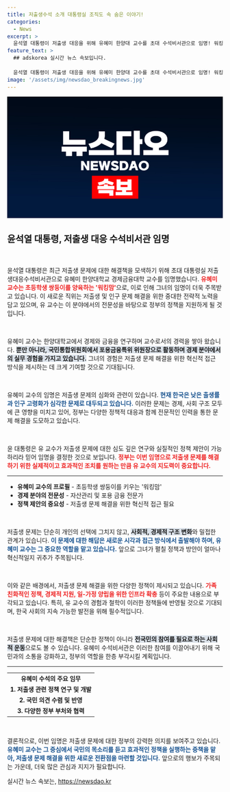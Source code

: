 ```yaml
---
title: 저출생수석 소개 대통령실 조직도 속 숨은 이야기!
categories:
  - News
excerpt: >
  윤석열 대통령이 저출생 대응을 위해 유혜미 한양대 교수를 초대 수석비서관으로 임명! 워킹맘이자 포용금융특위위원장, 그녀의 행보가 주목받고 있다! 클릭해서 자세한 소식을 확인해보세요!
feature_text: >
  ## adskorea 실시간 뉴스 속보입니다.

  윤석열 대통령이 저출생 대응을 위해 유혜미 한양대 교수를 초대 수석비서관으로 임명! 워킹맘이자 포용금융특위위원장, 그녀의 행보가 주목받고 있다! 클릭해서 자세한 소식을 확인해보세요!
image: '/assets/img/newsdao_breakingnews.jpg'
---
```


<p><img src="/assets/img/newsdao_breakingnews.jpg" alt="adskorea 속보" /></p>

<h2 data-ke-size="size26">윤석열 대통령, 저출생 대응 수석비서관 임명</h2>

<p data-ke-size="size16">&nbsp;</p>

<p>윤석열 대통령은 최근 저출생 문제에 대한 해결책을 모색하기 위해 초대 대통령실 저출생대응수석비서관으로 유혜미 한양대학교 경제금융대학 교수를 임명했습니다. <b><span style="color: #ee2323;">유혜미 교수는 초등학생 쌍둥이를 양육하는 '워킹맘'</span></b>으로, 이로 인해 그녀의 임명이 더욱 주목받고 있습니다. 이 새로운 직위는 저출생 및 인구 문제 해결을 위한 중대한 전략적 노력을 담고 있으며, 유 교수는 이 분야에서의 전문성을 바탕으로 정부의 정책을 지원하게 될 것입니다. </p>

<p data-ke-size="size16">&nbsp;</p>

<p>유혜미 교수는 한양대학교에서 경제와 금융을 연구하며 교수로서의 경력을 쌓아 왔습니다. <b><span style="background-color: #21538527;">뿐만 아니라, 국민통합위원회에서 포용금융특위 위원장으로 활동하며 경제 분야에서의 실무 경험을 가지고 있습니다.</span></b> 그녀의 경험은 저출생 문제 해결을 위한 혁신적 접근 방식을 제시하는 데 크게 기여할 것으로 기대됩니다.</p>

<p data-ke-size="size16">&nbsp;</p>

<p>유혜미 교수의 임명은 저출생 문제의 심화와 관련이 있습니다. <b><span style="color: #1a5490;">현재 한국은 낮은 출생률과 인구 고령화가 심각한 문제로 대두되고 있습니다.</span></b> 이러한 문제는 경제, 사회 구조 모두에 큰 영향을 미치고 있어, 정부는 다양한 정책적 대응과 함께 전문적인 인력을 통한 문제 해결을 도모하고 있습니다. </p>

<p data-ke-size="size16">&nbsp;</p>

<p>윤 대통령은 유 교수가 저출생 문제에 대한 심도 깊은 연구와 실질적인 정책 제안이 가능하리라 믿어 임명을 결정한 것으로 보입니다. <b><span style="color: #ee2323;">정부는 이번 임명으로 저출생 문제를 해결하기 위한 실제적이고 효과적인 조치를 원하는 만큼 유 교수의 지도력이 중요합니다.</span></b> </p>

<hr />

<ul>
<li><b>유혜미 교수의 프로필</b> - 초등학생 쌍둥이를 키우는 '워킹맘'</li>
<li><b>경제 분야의 전문성</b> - 자산관리 및 포용 금융 전문가</li>
<li><b>정책 제안의 중요성</b> - 저출생 문제 해결을 위한 혁신적 접근 필요</li>
</ul>

<p data-ke-size="size16">&nbsp;</p>

<p>저출생 문제는 단순히 개인의 선택에 그치지 않고, <b><span style="background-color: #21538527;">사회적, 경제적 구조 변화</span></b>와 밀접한 관계가 있습니다. <b><span style="color: #1a5490;">이 문제에 대한 해답은 새로운 시각과 접근 방식에서 출발해야 하며, 유혜미 교수는 그 중요한 역할을 맡고 있습니다.</span></b> 앞으로 그녀가 펼칠 정책과 방안이 얼마나 혁신적일지 귀추가 주목됩니다. </p>

<p data-ke-size="size16">&nbsp;</p>

<p>이와 같은 배경에서, 저출생 문제 해결을 위한 다양한 정책이 제시되고 있습니다. <b><span style="color: #ee2323;">가족 친화적인 정책, 경제적 지원, 일-가정 양립을 위한 인프라 확충</span></b> 등이 주요한 내용으로 부각되고 있습니다. 특히, 유 교수의 경험과 철학이 이러한 정책들에 반영될 것으로 기대되며, 한국 사회의 지속 가능한 발전을 위해 필수적입니다.</p>

<p data-ke-size="size16">&nbsp;</p>

<p>저출생 문제에 대한 해결책은 단순한 정책이 아니라 <b><span style="background-color: #21538527;">전국민의 참여를 필요로 하는 사회적 운동</span></b>으로도 볼 수 있습니다. 유혜미 수석비서관은 이러한 참여를 이끌어내기 위해 국민과의 소통을 강화하고, 정부의 역할을 한층 부각시킬 계획입니다. </p>

<hr />

<table>
<tr>
<td style="text-align: center; height: 17px;"><b>유혜미 수석의 주요 임무</b></td>
</tr>
<tr>
<td style="text-align: center; height: 17px;"><b>1. 저출생 관련 정책 연구 및 개발</b></td>
</tr>
<tr>
<td style="text-align: center; height: 17px;"><b>2. 국민 의견 수렴 및 반영</b></td>
</tr>
<tr>
<td style="text-align: center; height: 17px;"><b>3. 다양한 정부 부처와 협력</b></td>
</tr>
</table>

<p data-ke-size="size16">&nbsp;</p>

<p>결론적으로, 이번 임명은 저출생 문제에 대한 정부의 강력한 의지를 보여주고 있습니다. <b><span style="color: #1a5490;">유혜미 교수는 그 중심에서 국민의 목소리를 듣고 효과적인 정책을 실행하는 중책을 맡아, 저출생 문제 해결을 위한 새로운 전환점을 마련할 것입니다.</span></b> 앞으로의 행보가 주목되는 가운데, 더욱 많은 관심과 지지가 필요합니다.</p>
실시간 뉴스 속보는, <a href="https://newsdao.kr" rel="dofollow">https://newsdao.kr</a>


